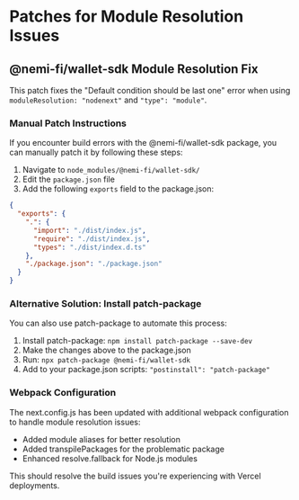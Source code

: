 # Patches for Module Resolution Issues

## @nemi-fi/wallet-sdk Module Resolution Fix

This patch fixes the "Default condition should be last one" error when using `moduleResolution: "nodenext"` and `"type": "module"`.

### Manual Patch Instructions

If you encounter build errors with the @nemi-fi/wallet-sdk package, you can manually patch it by following these steps:

1. Navigate to `node_modules/@nemi-fi/wallet-sdk/`
2. Edit the `package.json` file
3. Add the following `exports` field to the package.json:

```json
{
  "exports": {
    ".": {
      "import": "./dist/index.js",
      "require": "./dist/index.js",
      "types": "./dist/index.d.ts"
    },
    "./package.json": "./package.json"
  }
}
```

### Alternative Solution: Install patch-package

You can also use patch-package to automate this process:

1. Install patch-package: `npm install patch-package --save-dev`
2. Make the changes above to the package.json
3. Run: `npx patch-package @nemi-fi/wallet-sdk`
4. Add to your package.json scripts: `"postinstall": "patch-package"`

### Webpack Configuration

The next.config.js has been updated with additional webpack configuration to handle module resolution issues:

- Added module aliases for better resolution
- Added transpilePackages for the problematic package
- Enhanced resolve.fallback for Node.js modules

This should resolve the build issues you're experiencing with Vercel deployments. 